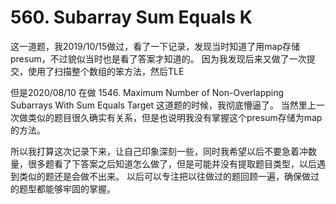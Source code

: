 # 560. Subarray Sum Equals K

这一道题，我2019/10/15做过，看了一下记录，发现当时知道了用map存储presum，不过貌似当时也是看了答案才知道的。
因为我发现后来又做了一次提交，使用了扫描整个数组的笨方法，然后TLE


但是2020/08/10 在做 1546. Maximum Number of Non-Overlapping Subarrays With Sum Equals Target 这道题的时候，我彻底懵逼了。 当然里上一次做类似的题目很久确实有关系，但是也说明我没有掌握这个presum存储为map的方法。

所以我打算这次记录下来，让自己印象深刻一些，同时我希望以后不要急着冲数量，很多题看了下答案之后知道怎么做了，但是可能并没有提取题目类型，以后遇到类似的题还是会做不出来。 以后可以专注把以往做过的题回顾一遍，确保做过的题型都能够牢固的掌握。